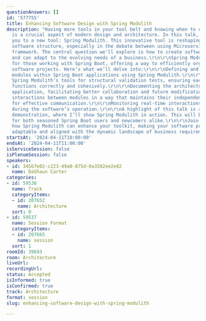 ```yaml
---
questionAnswers: []
id: '577755'
title: Enhancing Software Design with Spring Modulith
description: "Having more tools in your tool belt and knowing when to use each one
  is a crucial aspect of modern design and architecture. In this talk, I want to introduce
  you to a new tool: Spring Modulith. This innovative tool is reshaping how we approach
  software structure, especially in the debate between using Microservices or a Monolithic
  framework. The central question we'll explore is how to create software that's flexible
  and can adapt to the evolving needs of a business.\r\n\r\nSpring Modulith is designed
  for those working with Spring Boot, offering a way to efficiently organize and evolve
  software projects. Here’s what we’ll delve into:\r\n\r\nDefining and managing logical
  modules within Spring Boot applications using Spring Modulith.\r\n\r\nUtilizing
  Spring Modulith’s tools for structural validation tests, ensuring each component
  functions correctly and cohesively.\r\n\r\nDocumenting the architecture of your
  application, facilitating better collaboration and future modifications.\r\n\r\nImplementing
  interactions between modules in a way that maintains their independence yet allows
  for effective communication.\r\n\r\nMonitoring real-time interactions between modules
  during the software’s operation.\r\n\r\nA highlight of this talk is a live coding
  demonstration, where I’ll show Spring Modulith in action. This will be insightful
  for both seasoned Spring Boot users and newcomers alike.\r\n\r\nJoin us to discover
  how Spring Modulith can enhance your toolkit, making your software projects more
  adaptable and aligned with the dynamic landscape of business requirements."
startsAt: '2024-04-11T10:00:00'
endsAt: '2024-04-11T11:00:00'
isServiceSession: false
isPlenumSession: false
speakers:
- id: 345b7e02-c223-49a0-875d-0a3502ee2e82
  name: DaShaun Carter
categories:
- id: 59536
  name: Track
  categoryItems:
  - id: 207652
    name: Architecture
  sort: 0
- id: 59537
  name: Session Format
  categoryItems:
  - id: 207665
    name: session
  sort: 1
roomId: 39693
room: Architecture
liveUrl: 
recordingUrl: 
status: Accepted
isInformed: true
isConfirmed: true
track: Architecture
format: session
slug: enhancing-software-design-with-spring-modulith

---
```

